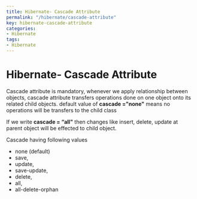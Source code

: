 ```yaml
---
title: Hibernate- Cascade Attribute
permalink: "/hibernate/cascade-attribute"
key: hibernate-cascade-attribute
categories:
- Hibernate
tags:
- Hibernate
---
```


Hibernate- Cascade Attribute
=================================

Cascade attribute is mandatory, whenever we apply relationship between objects,
cascade attribute transfers operations done on one object onto its related child
objects. default value of **cascade ="none"** means no operations will be
transfers to the child class

If we write **cascade = “all"** then changes like insert, delete, update at
parent object will be effected to child object.

Cascade having following values

-   none (default)
-   save, 
-   update, 
-   save-update, 
-   delete, 
-   all, 
-   all-delete-orphan

